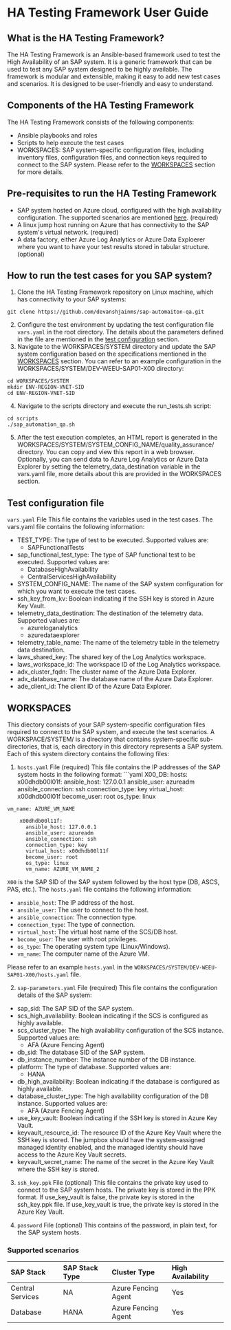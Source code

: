 # HA Testing Framework User Guide
## What is the HA Testing Framework?
The HA Testing Framework is an Ansible-based framework used to test the High Availability of an SAP system. It is a generic framework that can be used to test any SAP system designed to be highly available. The framework is modular and extensible, making it easy to add new test cases and scenarios. It is designed to be user-friendly and easy to understand.

## Components of the HA Testing Framework
The HA Testing Framework consists of the following components:

- Ansible playbooks and roles
- Scripts to help execute the test cases
- WORKSPACES: SAP system-specific configuration files, including inventory files, configuration files, and connection keys required to connect to the SAP system. Please refer to the [WORKSPACES](#workspaces) section for more details.

## Pre-requisites to run the HA Testing Framework
- SAP system hosted on Azure cloud, configured with the high availability configuration. The supported scenarios are mentioned [here](#supported-scenarios). (required)
- A linux jump host running on Azure that has connectivity to the SAP system's virtual network. (required)
- A data factory, either Azure Log Analytics or Azure Data Exploerer where you want to have your test results stored in tabular structure. (optional)

## How to run the test cases for you SAP system?
1. Clone the HA Testing Framework repository on Linux machine, which has connectivity to your SAP systems:
```
git clone https://github.com/devanshjainms/sap-automaiton-qa.git
```
2. Configure the test environment by updating the test configuration file `vars.yaml` in the root directory. The details about the parameters defined in the file are mentioned in the [test configuration](#test-configuration-file) section.
3. Navigate to the WORKSPACES/SYSTEM directory and update the SAP system configuration based on the specifications mentioned in the [WORKSPACES](#workspaces) section. You can refer to an example configuration in the WORKSPACES/SYSTEM/DEV-WEEU-SAP01-X00 directory:
```
cd WORKSPACES/SYSTEM
mkdir ENV-REGION-VNET-SID
cd ENV-REGION-VNET-SID
```
4. Navigate to the scripts directory and execute the run_tests.sh script:
```
cd scripts
./sap_automation_qa.sh
```
5. After the test execution completes, an HTML report is generated in the WORKSPACES/SYSTEM/SYSTEM_CONFIG_NAME/quality_assurance/ directory. You can copy and view this report in a web browser. Optionally, you can send data to Azure Log Analytics or Azure Data Explorer by setting the telemetry_data_destination variable in the vars.yaml file, more details about this are provided in the WORKSPACES section.

## Test configuration file

`vars.yaml` File
This file contains the variables used in the test cases. The vars.yaml file contains the following information:
- TEST_TYPE: The type of test to be executed. Supported values are:
  - SAPFunctionalTests
- sap_functional_test_type: The type of SAP functional test to be executed. Supported values are:
  - DatabaseHighAvailability
  - CentralServicesHighAvailability
- SYSTEM_CONFIG_NAME: The name of the SAP system configuration for which you want to execute the test cases.
- ssh_key_from_kv: Boolean indicating if the SSH key is stored in Azure Key Vault.
- telemetry_data_destination: The destination of the telemetry data. Supported values are:
  - azureloganalytics
  - azuredataexplorer
- telemetry_table_name: The name of the telemetry table in the telemetry data destination.
- laws_shared_key: The shared key of the Log Analytics workspace.
- laws_workspace_id: The workspace ID of the Log Analytics workspace.
- adx_cluster_fqdn: The cluster name of the Azure Data Explorer.
- adx_database_name: The database name of the Azure Data Explorer.
- ade_client_id: The client ID of the Azure Data Explorer.

## WORKSPACES
This diectory consists of your SAP system-specific configuration files required to connect to the SAP system, and execute the test scenarios. A WORKSPACE/SYSTEM/ is a directory that contains system-specific sub-directories, that is, each directory in this directory represents a SAP system. Each of this system directory contains the following files:

1. `hosts.yaml` File (required)
This file contains the IP addresses of the SAP system hosts in the following format: ```yaml X00_DB: hosts: x00dhdb00l01f: ansible_host: 127.0.0.1 ansible_user: azureadm ansible_connection: ssh connection_type: key virtual_host: x00dhdb00l01f become_user: root os_type: linux 
```
vm_name: AZURE_VM_NAME

    x00dhdb00l11f:
      ansible_host: 127.0.0.1
      ansible_user: azureadm
      ansible_connection: ssh
      connection_type: key
      virtual_host: x00dhdb00l11f
      become_user: root
      os_type: linux
      vm_name: AZURE_VM_NAME_2
```
`X00` is the SAP SID of the SAP system followed by the host type (DB, ASCS, PAS, etc.). The `hosts.yaml` file contains the following information:
- `ansible_host`: The IP address of the host.
- `ansible_user`: The user to connect to the host.
- `ansible_connection`: The connection type.
- `connection_type`: The type of connection.
- `virtual_host`: The virtual host name of the SCS/DB host.
- `become_user`: The user with root privileges.
- `os_type`: The operating system type (Linux/Windows).
- `vm_name`: The computer name of the Azure VM.

Please refer to an example `hosts.yaml` in the `WORKSPACES/SYSTEM/DEV-WEEU-SAP01-X00/hosts.yaml` file.

2. `sap-parameters.yaml` File (required)
This file contains the configuration details of the SAP system:

- sap_sid: The SAP SID of the SAP system.
- scs_high_availability: Boolean indicating if the SCS is configured as highly available.
- scs_cluster_type: The high availability configuration of the SCS instance. Supported values are:
  - AFA (Azure Fencing Agent) 
- db_sid: The database SID of the SAP system.
- db_instance_number: The instance number of the DB instance.
- platform: The type of database. Supported values are:
  - HANA
- db_high_availability: Boolean indicating if the database is configured as highly available.
- database_cluster_type: The high availability configuration of the DB instance. Supported values are:
  - AFA (Azure Fencing Agent)
- use_key_vault: Boolean indicating if the SSH key is stored in Azure Key Vault.
- keyvault_resource_id: The resource ID of the Azure Key Vault where the SSH key is stored. The jumpbox should have the system-assigned managed identity enabled, and the managed identity should have access to the Azure Key Vault secrets.
- keyvault_secret_name: The name of the secret in the Azure Key Vault where the SSH key is stored.

3. `ssh_key.ppk` File (optional)
This file contains the private key used to connect to the SAP system hosts. The private key is stored in the PPK format. If use_key_vault is false, the private key is stored in the ssh_key.ppk file. If use_key_vault is true, the private key is stored in the Azure Key Vault.

4. `password` File (optional)
This contains of the password, in plain text, for the SAP system hosts.

### Supported scenarios

| SAP Stack | SAP Stack Type  | Cluster Type | High Availability |
| :----------- | :------------ | :------------ | :------------- |
| Central Services       |     NA     | Azure Fencing Agent         | Yes |
| Database       |      HANA    | Azure Fencing Agent         | Yes |